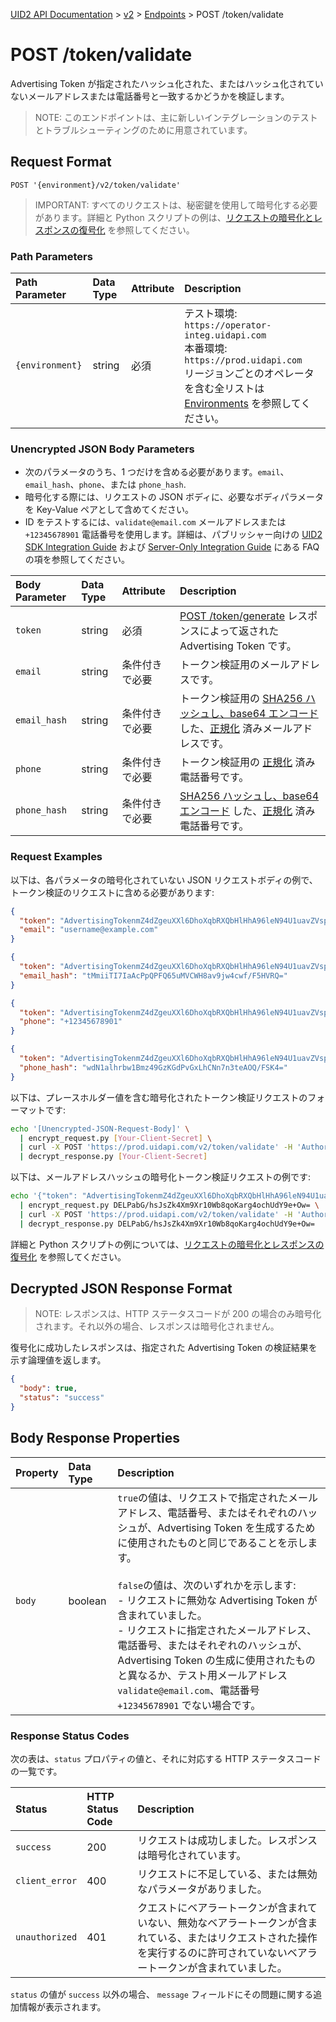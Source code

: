 [UID2 API Documentation](../../README.md) > [v2](../README.md) > [Endpoints](./README.md) > POST /token/validate

# POST /token/validate

Advertising Token が指定されたハッシュ化された、またはハッシュ化されていないメールアドレスまたは電話番号と一致するかどうかを検証します。

> NOTE: このエンドポイントは、主に新しいインテグレーションのテストとトラブルシューティングのために用意されています。

## Request Format

`POST '{environment}/v2/token/validate'`

> IMPORTANT: すべてのリクエストは、秘密鍵を使用して暗号化する必要があります。詳細と Python スクリプトの例は、[リクエストの暗号化とレスポンスの復号化](../encryption-decryption.md) を参照してください。

### Path Parameters

| Path Parameter  | Data Type | Attribute | Description                                                                                                                                                                                           |
| :-------------- | :-------- | :-------- | :---------------------------------------------------------------------------------------------------------------------------------------------------------------------------------------------------- |
| `{environment}` | string    | 必須      | テスト環境: `https://operator-integ.uidapi.com`<br/>本番環境: `https://prod.uidapi.com`<br/>リージョンごとのオペレータを含む全リストは [Environments](../README.md#environments) を参照してください。 |

### Unencrypted JSON Body Parameters

- 次のパラメータのうち、1 つだけを含める必要があります。`email`、`email_hash`、`phone`、または `phone_hash`.
- 暗号化する際には、リクエストの JSON ボディに、必要なボディパラメータを Key-Value ペアとして含めてください。
- ID をテストするには、`validate@email.com` メールアドレスまたは `+12345678901` 電話番号を使用します。詳細は、パブリッシャー向けの [UID2 SDK Integration Guide](../guides/publisher-client-side.md) および [Server-Only Integration Guide](../guides/custom-publisher-integration.md) にある FAQ の項を参照してください。

| Body Parameter | Data Type | Attribute      | Description                                                                                                                                                                               |
| :------------- | :-------- | :------------- | :---------------------------------------------------------------------------------------------------------------------------------------------------------------------------------------- |
| `token`        | string    | 必須           | [POST /token/generate](./post-token-generate.md) レスポンスによって返された Advertising Token です。                                                                                      |
| `email`        | string    | 条件付きで必要 | トークン検証用のメールアドレスです。                                                                                                                                                      |
| `email_hash`   | string    | 条件付きで必要 | トークン検証用の [SHA256 ハッシュし、base64 エンコード](../../README.md#email-address-hash-encoding) した、[正規化](../../README.md#email-address-normalization) 済みメールアドレスです。 |
| `phone`        | string    | 条件付きで必要 | トークン検証用の [正規化](../../README.md#電話番号-正規化) 済み電話番号です。                                                                                                             |
| `phone_hash`   | string    | 条件付きで必要 | [SHA256 ハッシュし、base64 エンコード](../../README.md#phone-number-hash-encoding) した、[正規化](../../README.md#phone-number-normalization) 済み電話番号です。                          |

### Request Examples

以下は、各パラメータの暗号化されていない JSON リクエストボディの例で、トークン検証のリクエストに含める必要があります:

```json
{
  "token": "AdvertisingTokenmZ4dZgeuXXl6DhoXqbRXQbHlHhA96leN94U1uavZVspwKXlfWETZ3b%2FbesPFFvJxNLLySg4QEYHUAiyUrNncgnm7ppu0mi6wU2CW6hssiuEkKfstbo9XWgRUbWNTM%2BewMzXXM8G9j8Q%3D",
  "email": "username@example.com"
}
```

```json
{
  "token": "AdvertisingTokenmZ4dZgeuXXl6DhoXqbRXQbHlHhA96leN94U1uavZVspwKXlfWETZ3b%2FbesPFFvJxNLLySg4QEYHUAiyUrNncgnm7ppu0mi6wU2CW6hssiuEkKfstbo9XWgRUbWNTM%2BewMzXXM8G9j8Q%3D",
  "email_hash": "tMmiiTI7IaAcPpQPFQ65uMVCWH8av9jw4cwf/F5HVRQ="
}
```

```json
{
  "token": "AdvertisingTokenmZ4dZgeuXXl6DhoXqbRXQbHlHhA96leN94U1uavZVspwKXlfWETZ3b%2FbesPFFvJxNLLySg4QEYHUAiyUrNncgnm7ppu0mi6wU2CW6hssiuEkKfstbo9XWgRUbWNTM%2BewMzXXM8G9j8Q%3D",
  "phone": "+12345678901"
}
```

```json
{
  "token": "AdvertisingTokenmZ4dZgeuXXl6DhoXqbRXQbHlHhA96leN94U1uavZVspwKXlfWETZ3b%2FbesPFFvJxNLLySg4QEYHUAiyUrNncgnm7ppu0mi6wU2CW6hssiuEkKfstbo9XWgRUbWNTM%2BewMzXXM8G9j8Q%3D",
  "phone_hash": "wdN1alhrbw1Bmz49GzKGdPvGxLhCNn7n3teAOQ/FSK4="
}
```

以下は、プレースホルダー値を含む暗号化されたトークン検証リクエストのフォーマットです:

```sh
echo '[Unencrypted-JSON-Request-Body]' \
  | encrypt_request.py [Your-Client-Secret] \
  | curl -X POST 'https://prod.uidapi.com/v2/token/validate' -H 'Authorization: Bearer [Your-Client-API-Key]' -d @- \
  | decrypt_response.py [Your-Client-Secret]
```

以下は、メールアドレスハッシュの暗号化トークン検証リクエストの例です:

```sh
echo '{"token": "AdvertisingTokenmZ4dZgeuXXl6DhoXqbRXQbHlHhA96leN94U1uavZVspwKXlfWETZ3b%2FbesPFFvJxNLLySg4QEYHUAiyUrNncgnm7ppu0mi6wU2CW6hssiuEkKfstbo9XWgRUbWNTM%2BewMzXXM8G9j8Q%3D", "email_hash": "tMmiiTI7IaAcPpQPFQ65uMVCWH8av9jw4cwf/F5HVRQ="}' \
  | encrypt_request.py DELPabG/hsJsZk4Xm9Xr10Wb8qoKarg4ochUdY9e+Ow= \
  | curl -X POST 'https://prod.uidapi.com/v2/token/validate' -H 'Authorization: Bearer YourTokenBV3tua4BXNw+HVUFpxLlGy8nWN6mtgMlIk=' -d @- \
  | decrypt_response.py DELPabG/hsJsZk4Xm9Xr10Wb8qoKarg4ochUdY9e+Ow=
```

詳細と Python スクリプトの例については、[リクエストの暗号化とレスポンスの復号化](../encryption-decryption.md) を参照してください。

## Decrypted JSON Response Format

> NOTE: レスポンスは、HTTP ステータスコードが 200 の場合のみ暗号化されます。それ以外の場合、レスポンスは暗号化されません。

復号化に成功したレスポンスは、指定された Advertising Token の検証結果を示す論理値を返します。

```json
{
  "body": true,
  "status": "success"
}
```

## Body Response Properties

| Property | Data Type | Description                                                                                                                                                                                                                                                                                                                                                                                                                                                                                                        |
| :------- | :-------- | :----------------------------------------------------------------------------------------------------------------------------------------------------------------------------------------------------------------------------------------------------------------------------------------------------------------------------------------------------------------------------------------------------------------------------------------------------------------------------------------------------------------- |
| `body`   | boolean   | `true`の値は、リクエストで指定されたメールアドレス、電話番号、またはそれぞれのハッシュが、Advertising Token を生成するために使用されたものと同じであることを示します。<br/><br/>`false`の値は、次のいずれかを示します:<br/>- リクエストに無効な Advertising Token が含まれていました。<br/>- リクエストに指定されたメールアドレス、電話番号、またはそれぞれのハッシュが、Advertising Token の生成に使用されたものと異なるか、テスト用メールアドレス `validate@email.com`、電話番号 `+12345678901` でない場合です。 |

### Response Status Codes

次の表は、`status` プロパティの値と、それに対応する HTTP ステータスコードの一覧です。

| Status         | HTTP Status Code | Description                                                                                                                                                                    |
| :------------- | :--------------- | :----------------------------------------------------------------------------------------------------------------------------------------------------------------------------- |
| `success`      | 200              | リクエストは成功しました。レスポンスは暗号化されています。                                                                                                                     |
| `client_error` | 400              | リクエストに不足している、または無効なパラメータがありました。                                                                                                                 |
| `unauthorized` | 401              | クエストにベアラートークンが含まれていない、無効なベアラートークンが含まれている、またはリクエストされた操作を実行するのに許可されていないベアラートークンが含まれていました。 |

`status` の値が `success` 以外の場合、 `message` フィールドにその問題に関する追加情報が表示されます。

